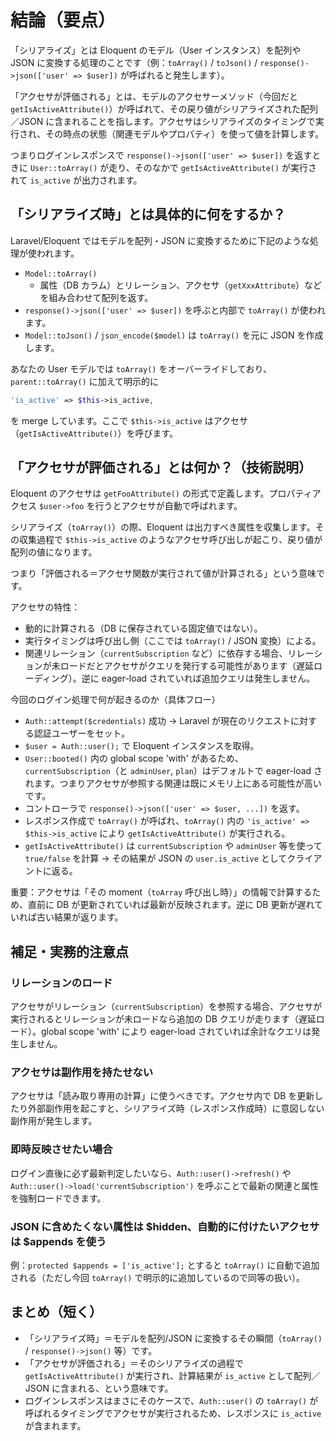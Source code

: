 # 結論（要点）

「シリアライズ」とは Eloquent のモデル（User インスタンス）を配列や JSON に変換する処理のことです（例：`toArray()` / `toJson()` / `response()->json(['user' => $user])` が呼ばれると発生します）。

「アクセサが評価される」とは、モデルのアクセサーメソッド（今回だと `getIsActiveAttribute()`）が呼ばれて、その戻り値がシリアライズされた配列／JSON に含まれることを指します。アクセサはシリアライズのタイミングで実行され、その時点の状態（関連モデルやプロパティ）を使って値を計算します。

つまりログインレスポンスで `response()->json(['user' => $user])` を返すときに `User::toArray()` が走り、そのなかで `getIsActiveAttribute()` が実行されて `is_active` が出力されます。

## 「シリアライズ時」とは具体的に何をするか？

Laravel/Eloquent ではモデルを配列・JSON に変換するために下記のような処理が使われます。

- `Model::toArray()`
	- 属性（DB カラム）とリレーション、アクセサ（`getXxxAttribute`）などを組み合わせて配列を返す。
- `response()->json(['user' => $user])` を呼ぶと内部で `toArray()` が使われます。
- `Model::toJson()` / `json_encode($model)` は `toArray()` を元に JSON を作成します。

あなたの User モデルでは `toArray()` をオーバーライドしており、`parent::toArray()` に加えて明示的に

```php
'is_active' => $this->is_active,
```

を merge しています。ここで `$this->is_active` はアクセサ（`getIsActiveAttribute()`）を呼びます。

## 「アクセサが評価される」とは何か？（技術説明）

Eloquent のアクセサは `getFooAttribute()` の形式で定義します。プロパティアクセス `$user->foo` を行うとアクセサが自動で呼ばれます。

シリアライズ（`toArray()`）の際、Eloquent は出力すべき属性を収集します。その収集過程で `$this->is_active` のようなアクセサ呼び出しが起こり、戻り値が配列の値になります。

つまり「評価される＝アクセサ関数が実行されて値が計算される」という意味です。

アクセサの特性：

- 動的に計算される（DB に保存されている固定値ではない）。
- 実行タイミングは呼び出し側（ここでは `toArray()` / JSON 変換）による。
- 関連リレーション（`currentSubscription` など）に依存する場合、リレーションが未ロードだとアクセサがクエリを発行する可能性があります（遅延ローディング）。逆に eager-load されていれば追加クエリは発生しません。

今回のログイン処理で何が起きるのか（具体フロー）

- `Auth::attempt($credentials)` 成功 → Laravel が現在のリクエストに対する認証ユーザーをセット。
- `$user = Auth::user();` で Eloquent インスタンスを取得。
- `User::booted()` 内の global scope 'with' があるため、`currentSubscription`（と `adminUser`, `plan`）はデフォルトで eager-load されます。つまりアクセサが参照する関連は既にメモリ上にある可能性が高いです。
- コントローラで `response()->json(['user' => $user, ...])` を返す。
- レスポンス作成で `toArray()` が呼ばれ、`toArray()` 内の `'is_active' => $this->is_active` により `getIsActiveAttribute()` が実行される。
- `getIsActiveAttribute()` は `currentSubscription` や `adminUser` 等を使って `true/false` を計算 → その結果が JSON の `user.is_active` としてクライアントに返る。

重要：アクセサは「その moment（`toArray` 呼び出し時）」の情報で計算するため、直前に DB が更新されていれば最新が反映されます。逆に DB 更新が遅れていれば古い結果が返ります。

## 補足・実務的注意点

### リレーションのロード

アクセサがリレーション（`currentSubscription`）を参照する場合、アクセサが実行されるとリレーションが未ロードなら追加の DB クエリが走ります（遅延ロード）。global scope 'with' により eager-load されていれば余計なクエリは発生しません。

### アクセサは副作用を持たせない

アクセサは「読み取り専用の計算」に使うべきです。アクセサ内で DB を更新したり外部副作用を起こすと、シリアライズ時（レスポンス作成時）に意図しない副作用が発生します。

### 即時反映させたい場合

ログイン直後に必ず最新判定したいなら、`Auth::user()->refresh()` や `Auth::user()->load('currentSubscription')` を呼ぶことで最新の関連と属性を強制ロードできます。

### JSON に含めたくない属性は $hidden、自動的に付けたいアクセサは $appends を使う

例：`protected $appends = ['is_active'];` とすると `toArray()` に自動で追加される（ただし今回 `toArray()` で明示的に追加しているので同等の扱い）。

## まとめ（短く）

- 「シリアライズ時」＝モデルを配列/JSON に変換するその瞬間（`toArray()` / `response()->json()` 等）です。
- 「アクセサが評価される」＝そのシリアライズの過程で `getIsActiveAttribute()` が実行され、計算結果が `is_active` として配列／JSON に含まれる、という意味です。
- ログインレスポンスはまさにそのケースで、`Auth::user()` の `toArray()` が呼ばれるタイミングでアクセサが実行されるため、レスポンスに `is_active` が含まれます。